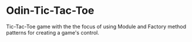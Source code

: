 # Odin-Tic-Tac-Toe
Tic-Tac-Toe game with the the focus of using Module and Factory method patterns for creating a game's control.
